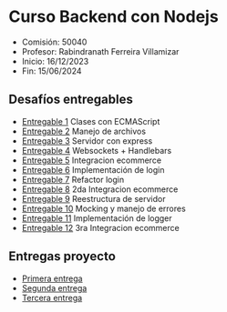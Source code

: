 # Curso Backend con Nodejs

- Comisión: 50040
- Profesor: Rabindranath Ferreira Villamizar
- Inicio: 16/12/2023
- Fin: 15/06/2024

## Desafíos entregables

- [Entregable 1](./Entregas-Desafios/entrega-01/) Clases con ECMAScript
- [Entregable 2](./Entregas-Desafios/entrega-02/) Manejo de archivos
- [Entregable 3](./Entregas-Desafios/entrega-03/) Servidor con express
- [Entregable 4](./Entregas-Desafios/entrega-04/) Websockets + Handlebars
- [Entregable 5](./Entregas-Desafios/entrega-05/) Integracion ecommerce
- [Entregable 6](./Entregas-Desafios/entrega-06/) Implementación de login
- [Entregable 7](./Entregas-Desafios/entrega-07/) Refactor login
- [Entregable 8](./Entregas-Desafios/entrega-08/) 2da Integracion ecommerce
- [Entregable 9](./Entregas-Desafios/entrega-09/) Reestructura de servidor
- [Entregable 10](./Entregas-Desafios/entrega-10/) Mocking y manejo de errores
- [Entregable 11](./Entregas-Desafios/entrega-11/) Implementación de logger
- [Entregable 12](./Entregas-Desafios/entrega-12/) 3ra Integracion ecommerce

## Entregas proyecto

- [Primera entrega](./Entregas-Proyecto/proyecto-01/)
- [Segunda entrega](./Entregas-Proyecto/proyecto-02/)
- [Tercera entrega](./Entregas-Proyecto/proyecto-03/)
